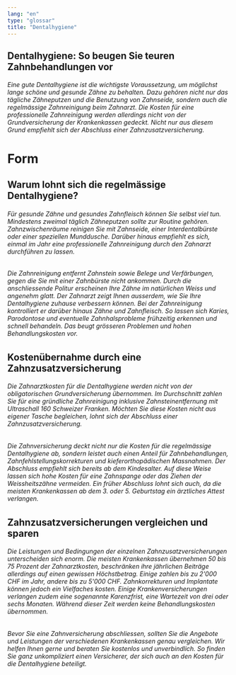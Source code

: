 ```yaml
---
lang: "en"
type: "glossar"
title: "Dentalhygiene"
---
```


## Dentalhygiene: So beugen Sie teuren Zahnbehandlungen vor

###### Eine gute Dentalhygiene ist die wichtigste Voraussetzung, um möglichst lange schöne und gesunde Zähne zu behalten. Dazu gehören nicht nur das tägliche Zähneputzen und die Benutzung von Zahnseide, sondern auch die regelmässige Zahnreinigung beim Zahnarzt. Die Kosten für eine professionelle Zahnreinigung werden allerdings nicht von der Grundversicherung der Krankenkassen gedeckt. Nicht nur aus diesem Grund empfiehlt sich der Abschluss einer Zahnzusatzversicherung.

# Form

## Warum lohnt sich die regelmässige Dentalhygiene?

###### Für gesunde Zähne und gesundes Zahnfleisch können Sie selbst viel tun. Mindestens zweimal täglich Zähneputzen sollte zur Routine gehören. Zahnzwischenräume reinigen Sie mit Zahnseide, einer Interdentalbürste oder einer speziellen Munddusche. Darüber hinaus empfiehlt es sich, einmal im Jahr eine professionelle Zahnreinigung durch den Zahnarzt durchführen zu lassen.

###### Die Zahnreinigung entfernt Zahnstein sowie Belege und Verfärbungen, gegen die Sie mit einer Zahnbürste nicht ankommen. Durch die anschliessende Politur erscheinen Ihre Zähne im natürlichen Weiss und angenehm glatt. Der Zahnarzt zeigt Ihnen ausserdem, wie Sie Ihre Dentalhygiene zuhause verbessern können. Bei der Zahnreinigung kontrolliert er darüber hinaus Zähne und Zahnfleisch. So lassen sich Karies, Parodontose und eventuelle Zahnhalsprobleme frühzeitig erkennen und schnell behandeln. Das beugt grösseren Problemen und hohen Behandlungskosten vor.

## Kostenübernahme durch eine Zahnzusatzversicherung

###### Die Zahnarztkosten für die Dentalhygiene werden nicht von der obligatorischen Grundversicherung übernommen. Im Durchschnitt zahlen Sie für eine gründliche Zahnreinigung inklusive Zahnsteinentfernung mit Ultraschall 160 Schweizer Franken. Möchten Sie diese Kosten nicht aus eigener Tasche begleichen, lohnt sich der Abschluss einer Zahnzusatzversicherung.

###### Die Zahnversicherung deckt nicht nur die Kosten für die regelmässige Dentalhygiene ab, sondern leistet auch einen Anteil für Zahnbehandlungen, Zahnfehlstellungskorrekturen und kieferorthopädischen Massnahmen. Der Abschluss empfiehlt sich bereits ab dem Kindesalter. Auf diese Weise lassen sich hohe Kosten für eine Zahnspange oder das Ziehen der Weissheitszähne vermeiden. Ein früher Abschluss lohnt sich auch, da die meisten Krankenkassen ab dem 3. oder 5. Geburtstag ein ärztliches Attest verlangen.

## Zahnzusatzversicherungen vergleichen und sparen

###### Die Leistungen und Bedingungen der einzelnen Zahnzusatzversicherungen unterscheiden sich enorm. Die meisten Krankenkassen übernehmen 50 bis 75 Prozent der Zahnarztkosten, beschränken ihre jährlichen Beiträge allerdings auf einen gewissen Höchstbetrag. Einige zahlen bis zu 2'000 CHF im Jahr, andere bis zu 5'000 CHF. Zahnkorrekturen und Implantate können jedoch ein Vielfaches kosten. Einige Krankenversicherungen verlangen zudem eine sogenannte Karenzfrist, eine Wartezeit von drei oder sechs Monaten. Während dieser Zeit werden keine Behandlungskosten übernommen.

###### Bevor Sie eine Zahnversicherung abschliessen, sollten Sie die Angebote und Leistungen der verschiedenen Krankenkassen genau vergleichen. Wir helfen Ihnen gerne und beraten Sie kostenlos und unverbindlich. So finden Sie ganz unkompliziert einen Versicherer, der sich auch an den Kosten für die Dentalhygiene beteiligt.
